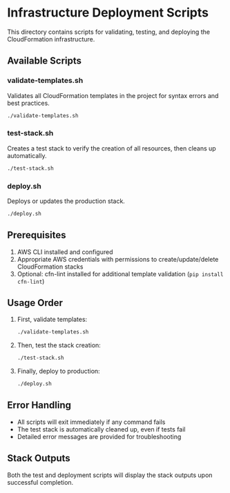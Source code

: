 # Infrastructure Deployment Scripts

This directory contains scripts for validating, testing, and deploying the CloudFormation infrastructure.

## Available Scripts

### validate-templates.sh
Validates all CloudFormation templates in the project for syntax errors and best practices.
```bash
./validate-templates.sh
```

### test-stack.sh
Creates a test stack to verify the creation of all resources, then cleans up automatically.
```bash
./test-stack.sh
```

### deploy.sh
Deploys or updates the production stack.
```bash
./deploy.sh
```

## Prerequisites

1. AWS CLI installed and configured
2. Appropriate AWS credentials with permissions to create/update/delete CloudFormation stacks
3. Optional: cfn-lint installed for additional template validation (`pip install cfn-lint`)

## Usage Order

1. First, validate templates:
   ```bash
   ./validate-templates.sh
   ```

2. Then, test the stack creation:
   ```bash
   ./test-stack.sh
   ```

3. Finally, deploy to production:
   ```bash
   ./deploy.sh
   ```

## Error Handling

- All scripts will exit immediately if any command fails
- The test stack is automatically cleaned up, even if tests fail
- Detailed error messages are provided for troubleshooting

## Stack Outputs

Both the test and deployment scripts will display the stack outputs upon successful completion.